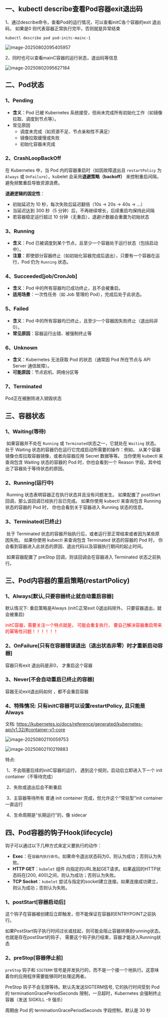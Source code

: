 ## 一、kubectl describe查看Pod容器exit退出码

1、通过describe命令，查看Pod的运行情况，可以查看initC各个容器的exit 退出码， 如果是0 则代表容器正常执行完毕，否则就是异常结束

```shell
kubectl describe pod pod-initc-mainc-1
```

![image-20250802095405957](./image-20250802095405957.png)

2、同时也可以查看mainC容器的运行状态，退出码等信息

![image-20250802095627184](./image-20250802095627184.png)

## 二、Pod状态

### 1、Pending

- **含义**：Pod 已被 Kubernetes 系统接受，但尚未完成所有初始化工作（如镜像拉取、调度到节点等）。
- 常见原因
  - 调度未完成（如资源不足、节点亲和性不满足）
  - 镜像拉取缓慢或失败
  - 初始化容器未完成

### 2、CrashLoopBackOff

在 Kubernetes 中，当 Pod 内的容器重启时（如因故障退出且 `restartPolicy` 为 `Always` 或 `OnFailure`），kubelet 会采用**退避策略（backoff）** 来控制重启间隔，避免频繁重启导致资源浪费。

**退避逻辑的固定性**：

- 初始延迟为 10 秒，每次失败后延迟翻倍（10s → 20s → 40s → ...）
- 当延迟达到 300 秒（5 分钟）后，不再继续增长，后续重启均保持此间隔
- 若容器稳定运行超过 10 分钟（无重启），退避计数器会重置为初始状态

### 3、Running

- **含义**：Pod 已被调度到某个节点，且至少一个容器处于运行状态（包括启动中）。
- **注意**：即使部分容器终止（如初始化容器完成后退出），只要有一个容器在运行，Pod 仍为 `Running` 状态。

### 4、Succeeded[job/CronJob]

- **含义**：Pod 中的所有容器均已成功终止，且不会被重启。
- **适用场景**：一次性任务（如 Job 管理的 Pod），完成后处于此状态。

### 5、Failed

- **含义**：Pod 中的所有容器均已终止，且至少一个容器因失败终止（退出码非 0）。
- **常见原因**：容器运行出错、被强制终止等

### 6、Unknown

- **含义**：Kubernetes 无法获取 Pod 的状态（通常因 Pod 所在节点与 API Server 通信故障）。
- **可能原因**：节点宕机、网络分区等

### 7、Terminated

 Pod正在被删除进入销毁状态

## 三、容器状态

### 1、Waiting(等待)

​	如果容器并不处在 `Running` 或 `Terminated`状态之一，它就处在 `Waiting` 状态。 处于 Waiting 状态的容器仍在运行它完成启动所需要的操作：例如， 从某个容器镜像仓库拉取容器镜像，或者向容器应用 Secret 数据等等。 当你使用 kubectl 来查询包含 Waiting 状态的容器的 Pod 时，你也会看到一个 Reason 字段，其中给出了容器处于等待状态的原因。

### 2、Running(运行中)

​	Running 状态表明容器正在执行状态并且没有问题发生。 如果配置了 postStart 回调，那么该回调已经执行且已完成。 如果你使用 kubectl 来查询包含 Running 状态的容器的 Pod 时， 你也会看到关于容器进入 Running 状态的信息。

### 3、Terminated(已终止)

​	处于 Terminated 状态的容器开始执行后，或者运行至正常结束或者因为某些原因失败。 如果你使用 kubectl 来查询包含 Terminated 状态的容器的 Pod 时， 你会看到容器进入此状态的原因、退出代码以及容器执行期间的起止时间。

​	如果容器配置了 preStop 回调，则该回调会在容器进入 Terminated 状态之前执行。

## 三、Pod内容器的重启策略(restartPolicy)

### 1、Always[默认,只要容器终止就自动重启容器]

默认情况下:  重启策略是Always (initC正常exit 0退出码除外， 只要容器退出，就会被重启)



<span style="color:red">initC容器，需要关注一个特点就是， 可能会重复执行， 要自己解决容器重启带来的幂等性问题！！！！！！</span>



### 2、OnFailure[只有在容器错误退出（退出状态非零）时才重新启动容器]

容器只有exit 退出码是非0， 才重启这个容器



### 3、Never[不会自动重启已终止的容器]

容器无论exit退出码如何 ，都不会重启容器



### 4、特殊情况: 只有initC容器可以设置restartPolicy, 且只能是Always

文档: https://kubernetes.io/docs/reference/generated/kubernetes-api/v1.32/#container-v1-core

![image-20250802110059753](./image-20250802110059753.png)

![image-20250802110219883](./image-20250802110219883.png)

特点:

​	1、不会阻塞后续的initC容器的运行， 遇到这个规则，启动后立即进入下一个 init container（不等待完成）

​	2、失败或退出后会不断重启

​	3、主容器等待所有 普通 init container 完成，但允许这个“常驻型”init container 一直运行

​	4、生命周期是“长期运行”的，像 sidecar

## 四、Pod容器的钩子Hook(lifecycle)

钩子可以通过以下几种方式来定义要执行的动作：

- **Exec**：在`容器内执行命令`。如果命令退出状态码为0，则认为成功；否则认为失败。
- **HTTP GET**：`kubelet` 组件 向指定的URL发起GET请求。如果返回的HTTP状态码在[200, 400)之间，则认为成功；否则认为失败。
- **TCP Socket**：`kubelet` 尝试与指定的socket建立连接。如果连接成功建立，则认为成功；否则认为失败。

### 1、postStart[容器启动后]

这个钩子在容器被创建后立即触发，但不能保证在容器的ENTRYPOINT之前执行。

如果PostStart钩子执行时间过长或挂起，则可能会阻止容器转换到running状态。  也就是存在postStart的钩子， 需要这个钩子执行结束，容器才能进入Running状态



### 2、preStop[容器停止前]

`preStop` 钩子和 `SIGTERM` 信号是并发执行的，而不是一个接一个地执行。这意味着你的应用程序需要能够同时处理这两者。

PreStop 钩子不会无限等待。默认先发送SIGTERM信号, 它的执行时间受到 Pod 的 terminationGracePeriodSeconds 限制，一旦超时，Kubernetes 会强制终止容器（发送 SIGKILL  -9 强杀）

周期由 Pod 的 terminationGracePeriodSeconds 字段控制，默认是 30 秒






















